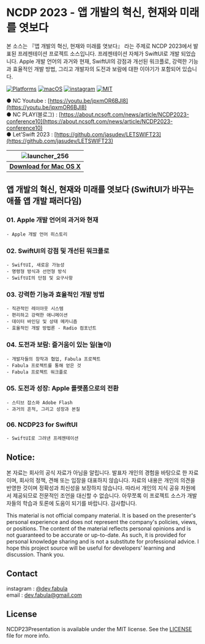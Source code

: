 # **NCDP 2023 - 앱 개발의 혁신, 현재와 미래를 엿보다**
본 소스는 『앱 개발의 혁신, 현재와 미래를 엿보다』 라는 주제로 NCDP 2023에서 발표된 프레젠테이션 프로젝트 소스입니다. 프레젠테이션 자체가 SwiftUI로 개발 되었습니다. Apple 개발 언어의 과거와 현재, SwiftUI의 강점과 개선된 워크플로, 강력한 기능과 효율적인 개발 방법, 그리고 개발자의 도전과 보람에 대한 이야기가 포함되어 있습니다.

[![Platforms](https://img.shields.io/badge/Platforms-macOS-blue?style=flat-square)](https://developer.apple.com/macOS)
[![macOS](https://img.shields.io/badge/macOS-12.0-blue.svg)](https://developer.apple.com/macOS)
[![instagram](https://img.shields.io/badge/instagram-@dev.fabula-orange.svg?style=flat-square)](https://www.instagram.com/dev.fabula)
[![MIT](https://img.shields.io/badge/licenses-MIT-red.svg)](https://opensource.org/licenses/MIT)  

● NC Youtube : [https://youtu.be/jpxmOR6BJl8](https://youtu.be/jpxmOR6BJl8)<br>
● NC PLAY(블로그) : [https://about.ncsoft.com/news/article/NCDP2023-conference10](https://about.ncsoft.com/news/article/NCDP2023-conference10)<br>
● Let'Swift 2023 : [https://github.com/jasudev/LETSWIFT23](https://github.com/jasudev/LETSWIFT23)


| ![launcher_256](https://github.com/jasudev/NCDP2023/assets/1617304/535fdf69-4e26-4cd4-aae6-33c27c8a5dc5) |
| :------------: |
| [**Download for Mac OS X**](https://github.com/jasudev/NCDP2023/raw/main/NCDP23.zip) |


## **앱 개발의 혁신, 현재와 미래를 엿보다 (SwiftUI가 바꾸는 애플 앱 개발 패러다임)**

### 01. Apple 개발 언어의 과거와 현재
	- Apple 개발 언어 히스토리

### 02. SwiftUI의 강점 및 개선된 워크플로
	- SwiftUI, 새로운 가능성
	- 명령형 방식과 선언형 방식
	- SwiftUI의 단점 및 요구사항

### 03. 강력한 기능과 효율적인 개발 방법
	- 직관적인 레이아웃 시스템
	- 편리하고 강력한 애니메이션
	- 데이터 바인딩 및 상태 메카니즘
	- 효율적인 개발 방법론 - Radio 컴포넌트

### 04. 도전과 보람: 즐거움이 있는 일(놀이)
	- 개발자들의 창작과 협업, Fabula 프로젝트
	- Fabula 프로젝트를 통해 얻은 것
	- Fabula 프로젝트 워크플로

### 05. 도전과 성장: Apple 플랫폼으로의 전환
	- 스티브 잡스와 Adobe Flash
	- 과거의 흔적, 그리고 성장과 본질

### 06. NCDP23 for SwiftUI
	- SwiftUI로 그려낸 프레젠테이션


## Notice:
본 자료는 회사의 공식 자료가 아님을 알립니다. 발표자 개인의 경험을 바탕으로 한 자료이며, 회사의 정책, 견해 또는 입장을 대표하지 않습니다. 자료의 내용은 개인의 의견을 반영한 것이며 정확성과 최신성을 보장하지 않습니다. 따라서 개인의 지식 공유 차원에서 제공되므로 전문적인 조언을 대신할 수 없습니다. 아무쪼록 이 프로젝트 소스가 개발자들의 학습과 토론에 도움이 되기를 바랍니다. 감사합니다.

This material is not official company material. It is based on the presenter's personal experience and does not represent the company's policies, views, or positions. The content of the material reflects personal opinions and is not guaranteed to be accurate or up-to-date. As such, it is provided for personal knowledge sharing and is not a substitute for professional advice. I hope this project source will be useful for developers' learning and discussion. Thank you.

## Contact
instagram : [@dev.fabula](https://www.instagram.com/dev.fabula)  
email : [dev.fabula@gmail.com](mailto:dev.fabula@gmail.com)

## License
NCDP23Presentation is available under the MIT license. See the [LICENSE](LICENSE) file for more info.
